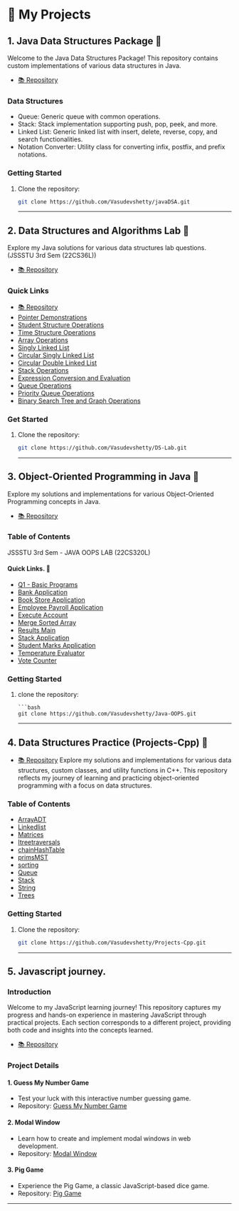 # 🚀 My Projects

## 1. Java Data Structures Package 🚀

Welcome to the Java Data Structures Package! This repository contains custom implementations of various data structures in Java.

- [📚 Repository](https://github.com/Vasudevshetty/javaDSA)

### Data Structures

- Queue: Generic queue with common operations.
- Stack: Stack implementation supporting push, pop, peek, and more.
- Linked List: Generic linked list with insert, delete, reverse, copy, and search functionalities.
- Notation Converter: Utility class for converting infix, postfix, and prefix notations.

### Getting Started

1. Clone the repository:

   ```bash
   git clone https://github.com/Vasudevshetty/javaDSA.git
   ```

   <hr>

## 2. Data Structures and Algorithms Lab 🚀

Explore my Java solutions for various data structures lab questions. <br>
(JSSSTU 3rd Sem (22CS36L))

- [📚 Repository](https://github.com/Vasudevshetty/DS-Lab)
### Quick Links

- [📚 Repository](https://github.com/Vasudevshetty/DS-Lab)
- [Pointer Demonstrations](https://github.com/Vasudevshetty/DS-Lab/tree/main/pointers_session)
- [Student Structure Operations](<https://github.com/Vasudevshetty/DS-Lab/blob/main/struct_session/Q1(Student%20marks).c>)
- [Time Structure Operations](<https://github.com/Vasudevshetty/DS-Lab/blob/main/struct_session/Q2(Time).c>)
- [Array Operations](<https://github.com/Vasudevshetty/DS-Lab/blob/main/Arrays/Q3(Array).c>)
- [Singly Linked List](<https://github.com/Vasudevshetty/DS-Lab/blob/main/linkedlist_session/Q4(Singly%20linked%20list).c>)
- [Circular Singly Linked List](<https://github.com/Vasudevshetty/DS-Lab/blob/main/linkedlist_session/Q5(Circular%20Singly%20linked%20list).c>)
- [Circular Double Linked List](https://github.com/Vasudevshetty/DS-Lab/tree/main/linkedlist_final)
- [Stack Operations](https://github.com/Vasudevshetty/DS-Lab/tree/main/Stack_session/Stack%20Operations)
- [Expression Conversion and Evaluation](https://github.com/Vasudevshetty/DS-Lab/tree/main/Stack_session/infix%2C%20prefix%2C%20postfix%20final)
- [Queue Operations](https://github.com/Vasudevshetty/DS-Lab/tree/main/Queue_session)
- [Priority Queue Operations](<https://github.com/Vasudevshetty/DS-Lab/blob/main/Queue_session/Q12(Priority%20queue).c>)
- [Binary Search Tree and Graph Operations](https://github.com/Vasudevshetty/DS-Lab/tree/main/Trees%20and%20graphs)

### Get Started

1. Clone the repository:

   ```bash
   git clone https://github.com/Vasudevshetty/DS-Lab.git
   ```

   <hr>

## 3. Object-Oriented Programming in Java 🚀

Explore my solutions and implementations for various Object-Oriented Programming concepts in Java.

- [📚 Repository](https://github.com/Vasudevshetty/Java-OOPS)
### Table of Contents

JSSSTU 3rd Sem - JAVA OOPS LAB (22CS320L)

#### Quick Links. 🔗

- [Q1 - Basic Programs](https://github.com/Vasudevshetty/Java-OOPS/blob/main/Q1_BasicPrograms.java)
- [Bank Application](https://github.com/Vasudevshetty/Java-OOPS/blob/main/BankApplication.java)
- [Book Store Application](https://github.com/Vasudevshetty/Java-OOPS/blob/main/BookStoreApplication.java)
- [Employee Payroll Application](https://github.com/Vasudevshetty/Java-OOPS/blob/main/EmployeePayrollApplication.java)
- [Execute Account](https://github.com/Vasudevshetty/Java-OOPS/blob/main/ExecuteAccount.java)
- [Merge Sorted Array](https://github.com/Vasudevshetty/Java-OOPS/blob/main/MergeSortedArray.java)
- [Results Main](https://github.com/Vasudevshetty/Java-OOPS/blob/main/ResultsMain.java)
- [Stack Application](https://github.com/Vasudevshetty/Java-OOPS/blob/main/StackApplication.java)
- [Student Marks Application](https://github.com/Vasudevshetty/Java-OOPS/blob/main/StudentMarksApplication.java)
- [Temperature Evaluator](https://github.com/Vasudevshetty/Java-OOPS/blob/main/TemperatureEvaluator.java)
- [Vote Counter](https://github.com/Vasudevshetty/Java-OOPS/blob/main/VoteCounter.java)

### Getting Started

1.  clone the repository:

        ```bash
        git clone https://github.com/Vasudevshetty/Java-OOPS.git

    <hr>

## 4. Data Structures Practice (Projects-Cpp) 🚀

- [📚 Repository](https://github.com/Vasudevshetty/Projects-Cpp)
Explore my solutions and implementations for various data structures, custom classes, and utility functions in C++. This repository reflects my journey of learning and practicing object-oriented programming with a focus on data structures.

### Table of Contents

- [ArrayADT](https://github.com/Vasudevshetty/Projects-Cpp/blob/main/ADT/Array/ArrayADT.h)
- [Linkedlist](https://github.com/Vasudevshetty/Projects-Cpp/blob/main/ADT/list/Linkedlist.h)
- [Matrices](https://github.com/Vasudevshetty/Projects-Cpp/blob/main/ADT/matrices/Matrices.h)
- [Itreetraversals](https://github.com/Vasudevshetty/Projects-Cpp/blob/main/ADT/others/Itreetraversals.cpp)
- [chainHashTable](https://github.com/Vasudevshetty/Projects-Cpp/blob/main/ADT/others/chainHashTable.h)
- [primsMST](https://github.com/Vasudevshetty/Projects-Cpp/blob/main/ADT/others/primsMST.cpp)
- [sorting](https://github.com/Vasudevshetty/Projects-Cpp/blob/main/ADT/others/sorting.cpp)
- [Queue](https://github.com/Vasudevshetty/Projects-Cpp/blob/main/ADT/queue/queue.h)
- [Stack](https://github.com/Vasudevshetty/Projects-Cpp/blob/main/ADT/stack/stack.h)
- [String](https://github.com/Vasudevshetty/Projects-Cpp/blob/main/ADT/string/String.h)
- [Trees](https://github.com/Vasudevshetty/Projects-Cpp/blob/main/ADT/trees/Trees.h)

### Getting Started

1. Clone the repository:

   ```bash
   git clone https://github.com/Vasudevshetty/Projects-Cpp.git
   ```

   <hr>

## 5. Javascript journey.

### Introduction

Welcome to my JavaScript learning journey! This repository captures my progress and hands-on experience in mastering JavaScript through practical projects. Each section corresponds to a different project, providing both code and insights into the concepts learned.
- [📚 Repository](https://github.com/Vasudevshetty/Javascript)

### Project Details

#### 1. Guess My Number Game
   - Test your luck with this interactive number guessing game.
   - Repository: [Guess My Number Game](https://github.com/Vasudevshetty/JavaScript/tree/main/Guess%20My%20Number)

#### 2. Modal Window
   - Learn how to create and implement modal windows in web development.
   - Repository: [Modal Window](https://github.com/Vasudevshetty/JavaScript/tree/main/Modal%20Window)

#### 3. Pig Game
   - Experience the Pig Game, a classic JavaScript-based dice game.
   - Repository: [Pig Game](https://github.com/Vasudevshetty/JavaScript/tree/main/Pig%20Game)

<hr>
